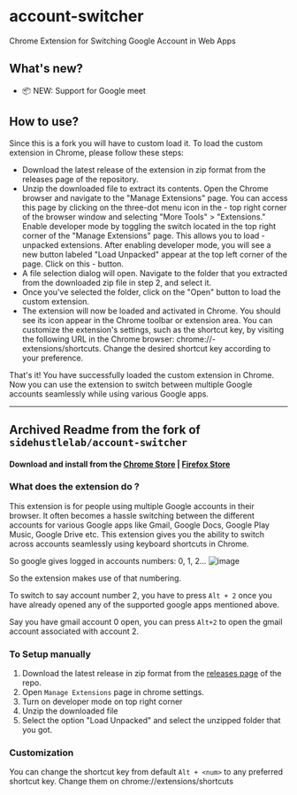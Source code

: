 # account-switcher

Chrome Extension for Switching Google Account in Web Apps

## What's new?

- 📦 NEW: Support for Google meet

## How to use?

Since this is a fork you will have to custom load it. To load the custom extension in Chrome, please follow these steps:

- Download the latest release of the extension in zip format from the releases page of the repository.
- Unzip the downloaded file to extract its contents.
Open the Chrome browser and navigate to the "Manage Extensions" page. You can access this page by clicking on the three-dot menu icon in the - top right corner of the browser window and selecting "More Tools" > "Extensions."
Enable developer mode by toggling the switch located in the top right corner of the "Manage Extensions" page. This allows you to load - unpacked extensions.
After enabling developer mode, you will see a new button labeled "Load Unpacked" appear at the top left corner of the page. Click on this - button.
- A file selection dialog will open. Navigate to the folder that you extracted from the downloaded zip file in step 2, and select it.
- Once you've selected the folder, click on the "Open" button to load the custom extension.
- The extension will now be loaded and activated in Chrome. You should see its icon appear in the Chrome toolbar or extension area.
You can customize the extension's settings, such as the shortcut key, by visiting the following URL in the Chrome browser: chrome://- extensions/shortcuts. Change the desired shortcut key according to your preference.

That's it! You have successfully loaded the custom extension in Chrome. Now you can use the extension to switch between multiple Google accounts seamlessly while using various Google apps.

---

## Archived Readme from the fork of `sidehustlelab/account-switcher`

#### Download and install from the [Chrome Store](https://chrome.google.com/webstore/detail/google-app-account-switch/gkdjdghoaaooagapfhmjgnagiigocjob/related?) | [Firefox Store](https://addons.mozilla.org/en-GB/firefox/addon/account-switcher-google-apps/)

### What does the extension do ?
This extension is for people using multiple Google accounts in their browser.
It often becomes a hassle switching between the different accounts for various Google apps like Gmail, Google Docs, Google Play Music, Google Drive etc.
This extension gives you the ability to switch across accounts seamlessly using keyboard shortcuts in Chrome.

So google gives logged in accounts numbers: 0, 1, 2...
![image](https://user-images.githubusercontent.com/36476228/79776588-9b584900-8353-11ea-9ddb-ec6aa25fa018.png)

So the extension makes use of that numbering.

To switch to say account number 2, you have to press `Alt + 2` once you have already opened any of the supported google apps mentioned above.

Say you have gmail account 0 open, you can press `Alt+2` to open the gmail account associated with account 2.

### To Setup manually

1. Download the latest release in zip format from the [releases page](https://github.com/anshulahuja98/account-switcher/releases) of the repo.
1. Open `Manage Extensions` page in chrome settings.
1. Turn on developer mode on top right corner
1. Unzip the downloaded file
1. Select the option "Load Unpacked" and select the unzipped folder that you got.


### Customization

You can change the shortcut key from default `Alt + <num>` to any preferred shortcut key. Change them on chrome://extensions/shortcuts

